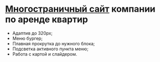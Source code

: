 <h1><a href="https://jaroftd.github.io/apartmentRentals/">Многостраничный сайт</a> компании по аренде квартир</h1>
<ul>
  <li>Адаптив до 320px;</li>
  <li>Меню бургер;</li>
  <li>Плавная прокрутка до нужного блока;</li>
  <li>Подсветкa активного пункта меню;</li>
  <li>Работа с картой и слайдером.</li>
</ul>
